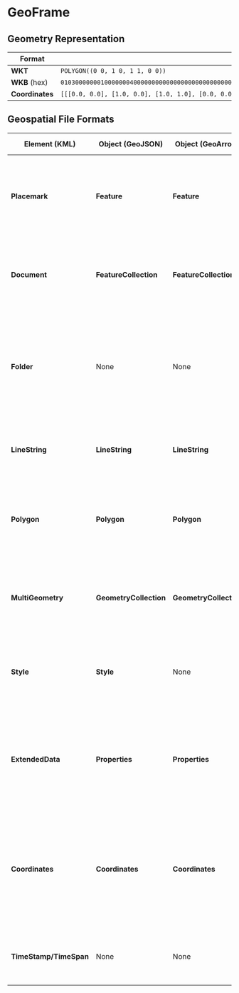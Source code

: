 # GeoFrame


## Geometry Representation

| Format          | Representation                                                                                                               |
| --------------- | ---------------------------------------------------------------------------------------------------------------------------- |
| **WKT**         | `POLYGON((0 0, 1 0, 1 1, 0 0))`                                                                                              |
| **WKB** (hex)   | `0103000000010000000400000000000000000000000000000000000000000000000000F03F000000000000F03F00000000000000000000000000000000` |
| **Coordinates** | `[[[0.0, 0.0], [1.0, 0.0], [1.0, 1.0], [0.0, 0.0]]]`                                                                         |





## Geospatial File Formats

| Element (KML)       | Object (GeoJSON)      | Object (GeoArrow)   | Object (GeoParquet) | Description                                                                                           |
|---------------------|-----------------------|---------------------|---------------------|-------------------------------------------------------------------------------------------------------|
| **Placemark**       | **Feature**            | **Feature**          | **Feature**          | Represents a specific point, line, or polygon feature with associated attributes and geometry.         |
| **Document**        | **FeatureCollection**  | **FeatureCollection**| **FeatureCollection**| A container for multiple features, such as placemarks, that are grouped together.                      |
| **Folder**          | None                  | None                | None                | Organizes features or other folders within a KML document. It can be used to create hierarchical structures. |
| **LineString**      | **LineString**         | **LineString**       | **LineString**       | Represents a line or a set of connected line segments.                                                 |
| **Polygon**         | **Polygon**            | **Polygon**          | **Polygon**          | Represents a closed shape with a boundary formed by a series of connected straight lines.              |
| **MultiGeometry**   | **GeometryCollection** | **GeometryCollection**| **GeometryCollection**| Represents a collection of multiple geometries, such as points, lines, or polygons.                   |
| **Style**           | **Style**              | None                 | None                 | Defines the visual appearance of features, such as colors, line styles, and icons.                     |
| **ExtendedData**    | **Properties**         | **Properties**       | **Properties**       | Allows additional custom data to be associated with a feature. In GeoJSON, properties are used similarly. |
| **Coordinates**     | **Coordinates**        | **Coordinates**      | **Coordinates**      | Specifies a single point in latitude, longitude, and optionally, altitude. Coordinates in GeoJSON have a similar structure. |
| **TimeStamp/TimeSpan** | None                | None                 | None                 | Provides the ability to visualize time-based geographic data.                                          |



